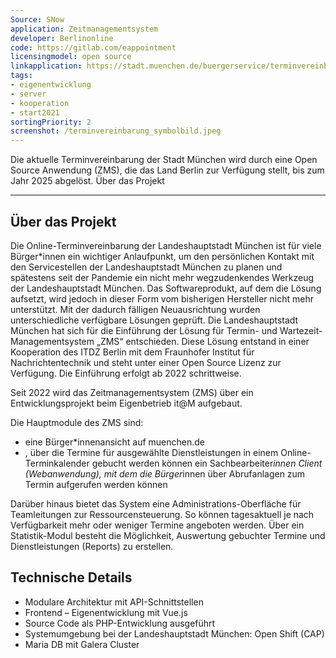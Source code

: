 ```yaml
---
Source: SNow
application: Zeitmanagementsystem
developer: Berlinonline
code: https://gitlab.com/eappointment
licensingmodel: open source
linkapplication: https://stadt.muenchen.de/buergerservice/terminvereinbarung.html
tags: 
- eigenentwicklung
- server
- kooperation
- start2021
sortingPriority: 2
screenshot: /terminvereinbarung_symbolbild.jpeg
---
```


Die aktuelle Terminvereinbarung der Stadt München wird durch eine Open Source Anwendung (ZMS), die das Land Berlin zur Verfügung stellt, bis zum Jahr 2025 abgelöst.
Über das Projekt

---

## Über das Projekt

Die Online-Terminvereinbarung der Landeshauptstadt München  ist für viele Bürger*innen ein wichtiger Anlaufpunkt, um den persönlichen Kontakt mit den Servicestellen der Landeshauptstadt München zu planen und spätestens seit der Pandemie ein nicht mehr wegzudenkendes Werkzeug der Landeshauptstadt München. Das Softwareprodukt, auf dem die Lösung aufsetzt, wird jedoch in dieser Form vom bisherigen Hersteller nicht mehr unterstützt. 
Mit der dadurch fälligen Neuausrichtung wurden unterschiedliche verfügbare Lösungen geprüft. Die Landeshauptstadt München hat sich für die Einführung der Lösung für Termin- und Wartezeit-Managementsystem „ZMS“ entschieden. Diese Lösung entstand in einer Kooperation des ITDZ Berlin mit dem Fraunhofer Institut für Nachrichtentechnik und steht unter einer Open Source Lizenz zur Verfügung. Die Einführung erfolgt ab 2022 schrittweise.


Seit 2022 wird das Zeitmanagementsystem (ZMS) über ein Entwicklungsprojekt beim Eigenbetrieb it@M aufgebaut.

Die Hauptmodule des ZMS sind:

* eine Bürger*innenansicht auf muenchen.de
* , über die Termine für ausgewählte Dienstleistungen in einem Online-Terminkalender gebucht werden können
    ein Sachbearbeiter*innen Client (Webanwendung), mit dem die Bürger*innen über Abrufanlagen zum Termin aufgerufen werden können

Darüber hinaus bietet das System eine Administrations-Oberfläche für Teamleitungen zur Ressourcensteuerung. So können tagesaktuell je nach Verfügbarkeit mehr oder weniger Termine angeboten werden. Über ein Statistik-Modul besteht die Möglichkeit, Auswertung gebuchter Termine und Dienstleistungen (Reports) zu erstellen.

## Technische Details

* Modulare Architektur mit API-Schnittstellen
* Frontend – Eigenentwicklung mit Vue.js
* Source Code als PHP-Entwicklung ausgeführt
* Systemumgebung bei der Landeshauptstadt München: Open Shift (CAP)
* Maria DB mit Galera Cluster
